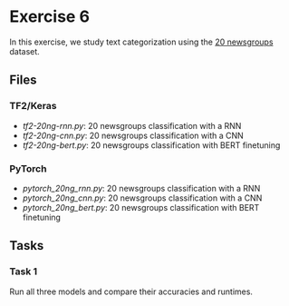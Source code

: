 # Exercise 6

In this exercise, we study text categorization using the [20
newsgroups](http://www.cs.cmu.edu/afs/cs.cmu.edu/project/theo-20/www/data/news20.html)
dataset.

## Files

### TF2/Keras

* *tf2-20ng-rnn.py*: 20 newsgroups classification with a RNN
* *tf2-20ng-cnn.py*: 20 newsgroups classification with a CNN
* *tf2-20ng-bert.py*: 20 newsgroups classification with BERT finetuning

### PyTorch

* *pytorch_20ng_rnn.py*: 20 newsgroups classification with a RNN
* *pytorch_20ng_cnn.py*: 20 newsgroups classification with a CNN
* *pytorch_20ng_bert.py*: 20 newsgroups classification with BERT finetuning

## Tasks

### Task 1

Run all three models and compare their accuracies and runtimes.
